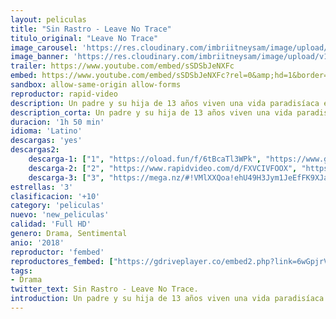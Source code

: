 ```yaml
---
layout: peliculas
title: "Sin Rastro - Leave No Trace"
titulo_original: "Leave No Trace"
image_carousel: 'https://res.cloudinary.com/imbriitneysam/image/upload/v1541734066/SinRastr-min.jpg'
image_banner: 'https://res.cloudinary.com/imbriitneysam/image/upload/v1541734067/leave-banner-min.jpg'
trailer: https://www.youtube.com/embed/sSDSbJeNXFc
embed: https://www.youtube.com/embed/sSDSbJeNXFc?rel=0&amp;hd=1&border=0&wmode=opaque&enablejsapi=1&modestbranding=1&controls=1&showinfo=1
sandbox: allow-same-origin allow-forms
reproductor: rapid-video
description: Un padre y su hija de 13 años viven una vida paradisíaca en un parque enorme de Portland, Oregon, hasta que un pequeño error complica sus vidas para siempre.
description_corta: Un padre y su hija de 13 años viven una vida paradisíaca en un parque enorme de Portland, Oregon, hasta que un pequeño error complica sus vidas para siempre.
duracion: '1h 50 min'
idioma: 'Latino'
descargas: 'yes'
descargas2:
    descarga-1: ["1", "https://oload.fun/f/6tBcaTl3WPk", "https://www.google.com/s2/favicons?domain=openload.co","OpenLoad","https://res.cloudinary.com/imbriitneysam/image/upload/v1541473684/mexico.png", "Latino", "Full HD"]
    descarga-2: ["2", "https://www.rapidvideo.com/d/FXVCIVFOOX", "https://www.google.com/s2/favicons?domain=www.rapidvideo.com","RapidVideo","https://res.cloudinary.com/imbriitneysam/image/upload/v1541473684/mexico.png", "Latino", "Full HD"]
    descarga-3: ["3", "https://mega.nz/#!VMlXXQoa!ehU49H3Jym1JeEfFK9XJaU9GkNXCl1Rt9Rxj6HE1P3I", "https://www.google.com/s2/favicons?domain=mega.nz","Mega","https://res.cloudinary.com/imbriitneysam/image/upload/v1541473684/mexico.png", "Latino", "Full HD"]
estrellas: '3'
clasificacion: '+10'
category: 'peliculas'
nuevo: 'new_peliculas'
calidad: 'Full HD'
genero: Drama, Sentimental
anio: '2018'
reproductor: 'fembed'
reproductores_fembed: ["https://gdriveplayer.co/embed2.php?link=6wGpjrV6fsakp7fr%252FsR0jwR1nexnmyNaD7HL9%252BDZQ7yo3PyY9YGs8stw9omPBYSu%252B%252BH9AnSszR4ONJ7J0Truh%252Bgi31yI0tNcBDCwMXuAMYAraYFeqlzW3ijBiYJ9HN6OrRvzl6f6e6zLQ%252F9u9PMiwfFaOzKd8V%252Fexlq8bg%252BRUNPvqVigS%252FIbq5ULxdJZhLJKdb3u%252Bk1gEZfu6QhhqPXqZinO9JOd375AO9QSRPCEOCR%252BkUriZLQmtIYLBjtLQo8vZdN4GYixHScu7NgkbkXpQuBlvoNGeawdCGGLz68qkSTeuVTmJAkot%252BvDpHRnTYGImPb1L77FihOUEJFXgkxV5PrwELVZCOQ%252BmhwuO7oFKLSg%253D%253D","Latino","https://myurlshort.live/v/26newc2qw1mdy45","Latino","https://feurl.com/v/zyvnk4nz8v1","Latino","https://mstream.space/ki4kof75e3le","Latino","https://gdriveplayer.co/embed2.php?link=98l0TvbE7g6OPwhF3I4y3wCxZdDzyOcBYn0s%252BJNAb6RbTDIZUE3G0Bt2TkqUhwVWA%252BMdyuuw7fNEUR3kL8uZ5ZIBqEcv21JGhXD%252BSMMWCEET66kyUF1l0eHZiDX5MLK0VIfujaruF5%252BZGX83f%252BKWtJQVklKr7kVGEEnEZnnTbwXgCGmhia0p0kZDwm5fCT8dWnl%252FSWigEJA1dIeIynNsONEeDSYk1PIP2LAZyzueXUG9cbOXDo%252FmMhJw79c165LMM%253D","Latino","https://jplayer.club/v/3znegsm44g-lk30","Latino"]
tags:
- Drama
twitter_text: Sin Rastro - Leave No Trace.
introduction: Un padre y su hija de 13 años viven una vida paradisíaca en un parque enorme de Portland, Oregon, hasta que un pequeño error complica sus vidas para siempre.
---
```



 







